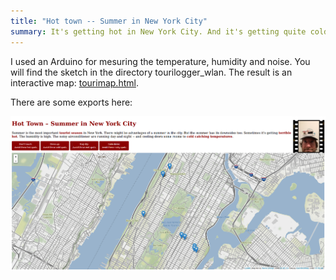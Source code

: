 ```yaml
---
title: "Hot town -- Summer in New York City"
summary: It's getting hot in New York City. And it's getting quite cold inside. I am trying to mesure the temperature, humidity and noise in this project.
---
```


I used an Arduino for mesuring the temperature, humidity and noise. You will find the sketch in the directory tourilogger_wlan. The result is an interactive map: [tourimap.html](tourimap.html). 

There are some exports here: 

![hottown](hottown.png)


